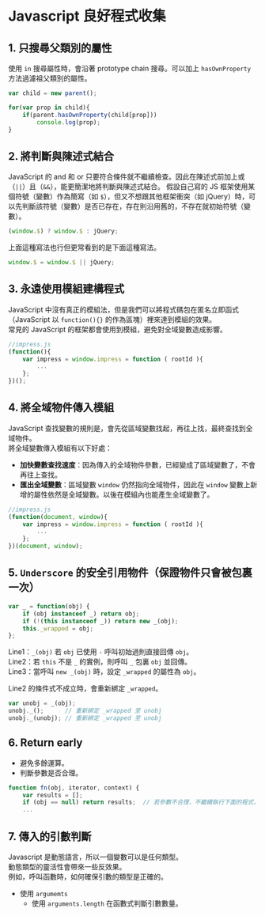 # Javascript 良好程式收集

## 1. 只搜尋父類別的屬性

使用 `in` 搜尋屬性時，會沿著 prototype chain 搜尋。可以加上 `hasOwnProperty` 方法過濾祖父類別的屬性。

```javascript
var child = new parent();

for(var prop in child){
    if(parent.hasOwnProperty(child[prop]))
        console.log(prop);
}
```

## 2. 將判斷與陳述式結合

JavaScript 的 and 和 or 只要符合條件就不繼續檢查。因此在陳述式前加上或（`||`）且（`&&`），能更簡潔地將判斷與陳述式結合。
假設自己寫的 JS 框架使用某個符號（變數）作為簡寫（如 `$`），但又不想跟其他框架衝突（如 jQuery）時，可以先判斷該符號（變數）是否已存在，存在則沿用舊的，不存在就初始符號（變數）。

```javascript
(window.$) ? window.$ : jQuery;
```
上面這種寫法也行但更常看到的是下面這種寫法。

```javascript
window.$ = window.$ || jQuery;
```

## 3. 永遠使用模組建構程式

JavaScript 中沒有真正的模組法，但是我們可以將程式碼包在匿名立即函式（JavaScript 以 `function(){}` 的作為區塊）裡來達到模組的效果。  
常見的 JavaScript 的框架都會使用到模組，避免對全域變數造成影響。

```javascript
//impress.js
(function(){
    var impress = window.impress = function ( rootId ){
        ...
    };
})();
```

## 4. 將全域物件傳入模組

JavaScript 查找變數的規則是，會先從區域變數找起，再往上找，最終查找到全域物件。  
將全域變數傳入模組有以下好處：

+ __加快變數查找速度__：因為傳入的全域物件參數，已經變成了區域變數了，不會再往上查找。
+ __匯出全域變數__：區域變數 `window` 仍然指向全域物件，因此在 `window` 變數上新增的屬性依然是全域變數。以後在模組內也能產生全域變數了。

```javascript
//impress.js
(function(document, window){
    var impress = window.impress = function ( rootId ){
        ...
    };
})(document, window);
```

## 5. `Underscore` 的安全引用物件（保證物件只會被包裏一次）

```javascript  
var _ = function(obj) {
    if (obj instanceof _) return obj;
    if (!(this instanceof _)) return new _(obj);
    this._wrapped = obj;
};
```

Line1：`_(obj)` 若 `obj` 已使用 `-` 呼叫初始過則直接回傳 `obj`。  
Line2：若 `this` 不是 `_` 的實例，則呼叫 `_` 包裏 `obj` 並回傳。  
Line3：當呼叫 `new _(obj)` 時，設定 `_wrapped` 的屬性為 `obj`。  

Line2 的條件式不成立時，會重新綁定 `_wrapped`。

```javascript
var unobj = _(obj);
unobj._();      // 重新綁定 _wrapped 至 unobj
unobj._(unobj); // 重新綁定 _wrapped 至 unobj
```

## 6. Return early

+ 避免多餘運算。
+ 判斷參數是否合理。

```javascript
function fn(obj, iterator, context) {
    var results = [];
    if (obj == null) return results;  // 若參數不合理，不繼續執行下面的程式，直接回傳。
    ...
```

## 7. 傳入的引數判斷

Javascript 是動態語言，所以一個變數可以是任何類型。  
動態類型的靈活性會帶來一些反效果。  
例如，呼叫函數時，如何確保引數的類型是正確的。

+ 使用 `argumemts`
    + 使用 `arguments.length` 在函數式判斷引數數量。
